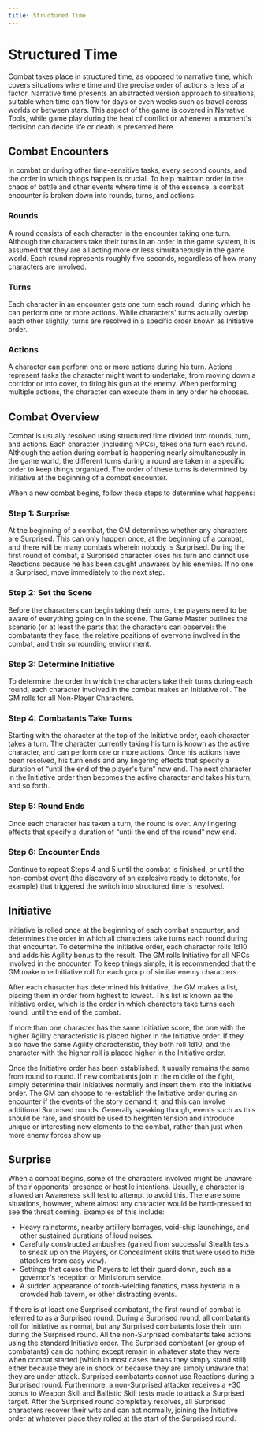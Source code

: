```yaml
---
title: Structured Time
---
```

# Structured Time

Combat takes place in structured time, as opposed to narrative time, which covers situations where time and the precise order of actions is less of a factor\. Narrative time presents an abstracted version approach to situations, suitable when time can flow for days or even weeks such as travel across worlds or between stars\. This aspect of the game is covered in Narrative Tools, while game play during the heat of conflict or whenever a moment's decision can decide life or death is presented here\.

## Combat Encounters 

In combat or during other time\-sensitive tasks, every second counts, and the order in which things happen is crucial\. To help maintain order in the chaos of battle and other events where time is of the essence, a combat encounter is broken down into rounds, turns, and actions\.

### Rounds 

A round consists of each character in the encounter taking one turn\. Although the characters take their turns in an order in the game system, it is assumed that they are all acting more or less simultaneously in the game world\. Each round represents roughly five seconds, regardless of how many characters are involved\. 

### Turns 

Each character in an encounter gets one turn each round, during which he can perform one or more actions\. While characters' turns actually overlap each other slightly, turns are resolved in a specific order known as Initiative order\. 

### Actions 

A character can perform one or more actions during his turn\. Actions represent tasks the character might want to undertake, from moving down a corridor or into cover, to firing his gun at the enemy\. When performing multiple actions, the character can execute them in any order he chooses\.

## Combat Overview 

Combat is usually resolved using structured time divided into rounds, turn, and actions\. Each character \(including NPCs\), takes one turn each round\. Although the action during combat is happening nearly simultaneously in the game world, the different turns during a round are taken in a specific order to keep things organized\. The order of these turns is determined by Initiative at the beginning of a combat encounter\. 

When a new combat begins, follow these steps to determine what happens: 

### Step 1: Surprise 

At the beginning of a combat, the GM determines whether any characters are Surprised\. This can only happen once, at the beginning of a combat, and there will be many combats wherein nobody is Surprised\. During the first round of combat, a Surprised character loses his turn and cannot use Reactions because he has been caught unawares by his enemies\. If no one is Surprised, move immediately to the next step\. 

### Step 2: Set the Scene 

Before the characters can begin taking their turns, the players need to be aware of everything going on in the scene\. The Game Master outlines the scenario \(or at least the parts that the characters can observe\): the combatants they face, the relative positions of everyone involved in the combat, and their surrounding environment\. 

### Step 3: Determine Initiative 

To determine the order in which the characters take their turns during each round, each character involved in the combat makes an Initiative roll\. The GM rolls for all Non\-Player Characters\. 

### Step 4: Combatants Take Turns 

Starting with the character at the top of the Initiative order, each character takes a turn\. The character currently taking his turn is known as the active character, and can perform one or more actions\. Once his actions have been resolved, his turn ends and any lingering effects that specify a duration of “until the end of the player's turn” now end\. The next character in the Initiative order then becomes the active character and takes his turn, and so forth\. 

### Step 5: Round Ends 

Once each character has taken a turn, the round is over\. Any lingering effects that specify a duration of “until the end of the round” now end\. 

### Step 6: Encounter Ends 

Continue to repeat Steps 4 and 5 until the combat is finished, or until the non\-combat event \(the discovery of an explosive ready to detonate, for example\) that triggered the switch into structured time is resolved\.

## Initiative

Initiative is rolled once at the beginning of each combat encounter, and determines the order in which all characters take turns each round during that encounter\. To determine the Initiative order, each character rolls 1d10 and adds his Agility bonus to the result\. The GM rolls Initiative for all NPCs involved in the encounter\. To keep things simple, it is recommended that the GM make one Initiative roll for each group of similar enemy characters\. 

After each character has determined his Initiative, the GM makes a list, placing them in order from highest to lowest\. This list is known as the Initiative order, which is the order in which characters take turns each round, until the end of the combat\. 

If more than one character has the same Initiative score, the one with the higher Agility characteristic is placed higher in the Initiative order\. If they also have the same Agility characteristic, they both roll 1d10, and the character with the higher roll is placed higher in the Initiative order\. 

Once the Initiative order has been established, it usually remains the same from round to round\. If new combatants join in the middle of the fight, simply determine their Initiatives normally and insert them into the Initiative order\. The GM can choose to re\-establish the Initiative order during an encounter if the events of the story demand it, and this can involve additional Surprised rounds\. Generally speaking though, events such as this should be rare, and should be used to heighten tension and introduce unique or interesting new elements to the combat, rather than just when more enemy forces show up

## Surprise 

When a combat begins, some of the characters involved might be unaware of their opponents' presence or hostile intentions\. Usually, a character is allowed an Awareness skill test to attempt to avoid this\. There are some situations, however, where almost any character would be hard\-pressed to see the threat coming\. Examples of this include: 

- Heavy rainstorms, nearby artillery barrages, void\-ship launchings, and other sustained durations of loud noises\. 
- Carefully constructed ambushes \(gained from successful Stealth tests to sneak up on the Players, or Concealment skills that were used to hide attackers from easy view\)\.
- Settings that cause the Players to let their guard down, such as a governor's reception or Ministorum service\. 
- A sudden appearance of torch\-wielding fanatics, mass hysteria in a crowded hab tavern, or other distracting events\. 

If there is at least one Surprised combatant, the first round of combat is referred to as a Surprised round\. During a Surprised round, all combatants roll for Initiative as normal, but any Surprised combatants lose their turn during the Surprised round\. All the non\-Surprised combatants take actions using the standard Initiative order\. The Surprised combatant \(or group of combatants\) can do nothing except remain in whatever state they were when combat started \(which in most cases means they simply stand still\) either because they are in shock or because they are simply unaware that they are under attack\. Surprised combatants cannot use Reactions during a Surprised round\. Furthermore, a non\-Surprised attacker receives a \+30 bonus to Weapon Skill and Ballistic Skill tests made to attack a Surprised target\. After the Surprised round completely resolves, all Surprised characters recover their wits and can act normally, joining the Initiative order at whatever place they rolled at the start of the Surprised round\.
